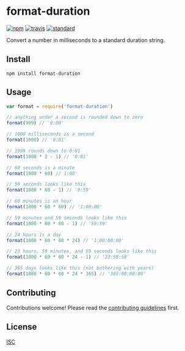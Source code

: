 # format-duration

[![npm][npm-image]][npm-url]
[![travis][travis-image]][travis-url]
[![standard][standard-image]][standard-url]

[npm-image]: https://img.shields.io/npm/v/format-duration.svg?style=flat-square
[npm-url]: https://www.npmjs.com/package/format-duration
[travis-image]: https://img.shields.io/travis/ungoldman/format-duration.svg?style=flat-square
[travis-url]: https://travis-ci.org/ungoldman/format-duration
[standard-image]: https://img.shields.io/badge/code%20style-standard-brightgreen.svg?style=flat-square
[standard-url]: http://npm.im/standard

Convert a number in milliseconds to a standard duration string.

## Install

```
npm install format-duration
```

## Usage

```js
var format = require('format-duration')

// anything under a second is rounded down to zero
format(999) // '0:00'

// 1000 milliseconds is a second
format(1000) // '0:01'

// 1999 rounds down to 0:01
format(1000 * 2 - 1) // '0:01'

// 60 seconds is a minute
format(1000 * 60) // 1:00'

// 59 seconds looks like this
format(1000 * 60 - 1) // '0:59'

// 60 minutes is an hour
format(1000 * 60 * 60) // '1:00:00'

// 59 minutes and 59 seconds looks like this
format(1000 * 60 * 60 - 1) // '59:59'

// 24 hours is a day
format(1000 * 60 * 60 * 24) // '1:00:00:00'

// 23 hours, 59 minutes, and 59 seconds looks like this
format(1000 * 60 * 60 * 24 - 1) // '23:59:59'

// 365 days looks like this (not bothering with years)
format(1000 * 60 * 60 * 24 * 365) // '365:00:00:00'
```

## Contributing

Contributions welcome! Please read the [contributing guidelines](CONTRIBUTING.md) first.

## License

[ISC](LICENSE.md)
